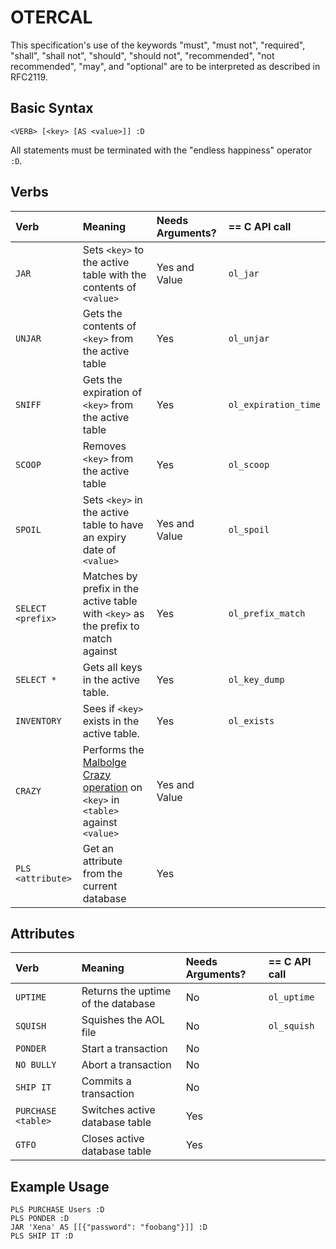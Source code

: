OTERCAL
=======

This specification's use of the keywords "must", "must not", "required",
"shall", "shall not", "should", "should not", "recommended", "not recommended",
"may", and "optional" are to be interpreted as described in RFC2119.

Basic Syntax
------------
```OTERCAL
<VERB> [<key> [AS <value>]] :D
```

All statements must be terminated with the "endless happiness" operator `:D`.

Verbs
-----

| Verb | Meaning | Needs Arguments? | == C API call |
| :--- | :--- | :--- | :--- |
| `JAR` | Sets `<key>` to the active table with the contents of `<value>` | Yes and Value | `ol_jar` |
| `UNJAR` | Gets the contents of `<key>` from the active table | Yes | `ol_unjar` |
| `SNIFF` | Gets the expiration of `<key>` from the active table | Yes | `ol_expiration_time` |
| `SCOOP` | Removes `<key>` from the active table | Yes | `ol_scoop` |
| `SPOIL` | Sets `<key>` in the active table to have an expiry date of `<value>` | Yes and Value | `ol_spoil` |
| `SELECT <prefix>` | Matches by prefix in the active table with `<key>` as the prefix to match against | Yes | `ol_prefix_match` |
| `SELECT *` | Gets all keys in the active table. | Yes | `ol_key_dump` |
| `INVENTORY` | Sees if `<key>` exists in the active table. | Yes | `ol_exists` |
| `CRAZY` | Performs the [Malbolge Crazy operation](https://en.wikipedia.org/wiki/Malbolge#Crazy_operation) on `<key>` in `<table>` against `<value>` | Yes and Value | |
| `PLS <attribute>` | Get an attribute from the current database | Yes | |

Attributes
----------

| Verb | Meaning | Needs Arguments? | == C API call |
| :--- | :--- | :--- | :--- |
| `UPTIME` | Returns the uptime of the database | No | `ol_uptime` |
| `SQUISH` | Squishes the AOL file | No | `ol_squish` |
| `PONDER` | Start a transaction | No | |
| `NO BULLY` | Abort a transaction | No | |
| `SHIP IT` | Commits a transaction | No | |
| `PURCHASE <table>` | Switches active database table | Yes | |
| `GTFO` | Closes active database table | Yes | |

Example Usage
-------------

```OTERCAL
PLS PURCHASE Users :D
PLS PONDER :D
JAR 'Xena' AS [[{"password": "foobang"}]] :D
PLS SHIP IT :D
```
